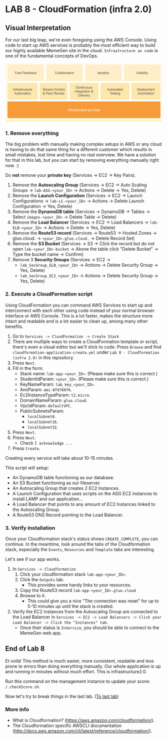 # **LAB 8 - CloudFormation (infra 2.0)** #

## Visual Interpretation ##
For our last big leap, we're even foregoing using the AWS Console. Using code to start up AWS services is probably the most efficient way to build our highly available MemeGen site in the cloud. `Infrastructure as code` is one of the fundamental concepts of DevOps.

![](../Images/InfrastructureAsCodeVisualised.png?raw=true)

### 1. Remove everything ###
The big problem with manually making complex setups in AWS or any cloud is having to do that same thing for a different customer which results in small mistakes, lost time and having no real overview. We have a solution for that in this lab, but you can start by removing everything manually right now. :)

Do **not** remove your __private key__ (Services -> EC2 -> Key Pairs). 

1. Remove the __Autoscaling Group__ (Services -> EC2 -> Auto Scaling Groups -> `lab-ASG-<your_ID>` -> Actions -> Delete -> Yes, Delete)
1. Remove the __Launch Configuration__ (Services -> EC2 -> Launch Configurations -> `lab-LC-<your_ID>` -> Actions -> Delete Launch Configuration -> Yes, Delete)
1. Remove the __DynamoDB table__ (Services -> DynamoDB -> Tables -> Select `images-<your_ID>` -> Delete Table -> Delete)
1. Remove the __Load Balancer__ (Services -> EC2 -> Load Balancers -> `lab-ELB-<your_ID>` -> Actions -> Delete -> Yes, Delete)
1. Remove the __Route53 record__ (Services -> Route53 -> Hosted Zones -> gluo.cloud. -> `<your_ID>.gluo.cloud.` -> Delete Record Set)
1. Remove the __S3 Bucket__ (Services -> S3 -> Click the record but do not open `lab-<your_ID>-bucket` -> Above the table click "Delete Bucket" -> Type the bucket name -> Confirm)
1. Remove 3 __Security Groups__ (Services -> EC2 -> 
    * `lab_SecGroup_ELB_<your_ID>` -> Actions -> Delete Security Group -> Yes, Delete)
    * `lab_SecGroup_EC2_<your_ID>` -> Actions -> Delete Security Group -> Yes, Delete)

### 2. Execute a CloudFormation script ###
Using CloudFormation you can command AWS Services to start up and interconnect with each other using code instead of your normal browser interface or AWS Console.
This is a lot faster, makes the structure more intact and readable and is a lot easier to clean up, among many other benefits.

1. Go to `Services -> CloudFormation -> Create Stack`
1. There are multiple ways to create a CloudFormation template or script, there's even a visual editor but we'll stick to code. Press `Browse` and find `cloudformation-application-create.yml` under `Lab 8 - Cloudformation (infra 2.0)` in this repository.
1. Press `Next`.
1. Fill in the form:
    * Stack name: `lab-app-<your_ID>`. (Please make sure this is correct.)
    * StudentIdParam: `<your_ID>`. (Please make sure this is correct.)
    * KeyNameParam: `lab_key_<your_ID>`.
    * AmiParam: `ami-8fd760f6`.
    * Ec2InstanceTypeParam: `t2.micro`.
    * DomainNameParam: `gluo.cloud`.
    * VpcIdParam: `defaultVPC`.
    * PublicSubnetsParam: 
        * `localSubnet0`.
        * `localSubnet16`.
        * `localSubnet32`.
1. Press `Next`.
1. Press `Next`.
    * Check `I acknowledge ...`
1. Press `Create`.

Creating every service will take about 10-15 minutes.

This script will setup:

* An DynamoDB table functioning as our database.
* An S3 Bucket functioning as our fileserver.
* An Autoscaling Group that creates 2 EC2 Instances.
* A Launch Configuration that uses scripts on the ASG EC2 instances to install LAMP and our application...
* A Load Balancer that points to any amount of EC2 Instances linked to the Autoscaling Group.
* A Route53 DNS Record pointing to the Load Balancer.

### 3. Verify installation ###
Once your Cloudformation stack's status shows `CREATE_COMPLETE`, you can continue. In the meantime, look around the tabs of the Cloudformation stack, especially the `Events`, `Resources` and `Template` tabs are interesting.

Let's see if our app works.

1. In `Services -> Cloudformation`
    1. Click your cloudformation stack `lab-app-<your_ID>`. 
    1. Click the `Outputs` tab.
        * This provides some handy links to your resources.
    1. Copy the Route53 record `lab-app-<your_ID>.gluo.cloud`
    1. Browse to it.
        * This could give you a nice "The connection was reset" for up to 5-10 minutes up until the stack is created. 
1. Verify the EC2 instances from the Autoscaling Group are connected to the Load Balancer in `Services -> EC2 -> Load Balancers -> Click your Load Balancer -> Click the "Instances" tab`. 
    * Once their status is `InService`, you should be able to connect to the MemeGen web app. 

## End of Lab 8 ##
Et voilà! This method is much easier, more consistent, readable and less prone to errors than doing everything manually. Our whole application is up and running in minutes without much effort. This is infrastructure2.0.

Run this command on the management instance to update your score: `/.checkScore.sh`.

Now let's try to break things in the last lab. ([To last lab](../Lab%209%20-%20Chaos%20Engineering)) 

### More info ###

* What is Cloudformation? (https://aws.amazon.com/cloudformation/).
* The Cloudformation specific AWSCLI documentation (http://docs.aws.amazon.com/cli/latest/reference/cloudformation/).

